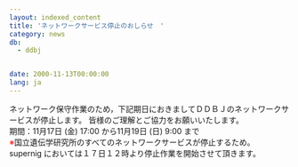```yaml
---
layout: indexed_content
title: 'ネットワークサービス停止のおしらせ　'
category: news
db:
  - ddbj


date: 2000-11-13T00:00:00
lang: ja
---
```


ネットワーク保守作業のため，下記期日におきましてＤＤＢＪのネットワークサービスが停止します。 皆様のご理解とご協力をお願いいたします。<br>期間：11月17日 (金) 17:00 から11月19日 (日) 9:00 まで<br>
<font color="red">※</font>国立遺伝学研究所のすべてのネットワークサービスが停止するため。<br>supernig においては１７日１２時より停止作業を開始させて頂きます。
